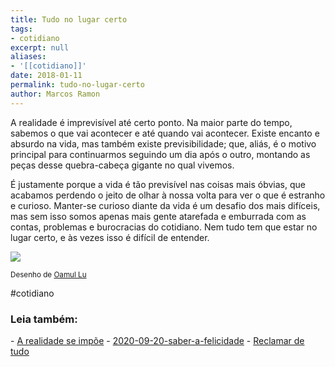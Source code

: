 ```yaml
---
title: Tudo no lugar certo
tags:
- cotidiano
excerpt: null
aliases:
- '[[cotidiano]]'
date: 2018-01-11
permalink: tudo-no-lugar-certo
author: Marcos Ramon
---
```

A realidade é imprevisível até certo ponto. Na maior parte do tempo, sabemos o que vai acontecer e até quando vai acontecer. Existe encanto e absurdo na vida, mas também existe previsibilidade; que, aliás, é o motivo principal para continuarmos seguindo um dia após o outro, montando as peças desse quebra-cabeça gigante no qual vivemos.

É justamente porque a vida é tão previsível nas coisas mais óbvias, que acabamos perdendo o jeito de olhar à nossa volta para ver o que é estranho e curioso. Manter-se curioso diante da vida é um desafio dos mais difíceis, mas sem isso somos apenas mais gente atarefada e emburrada com as contas, problemas e burocracias do cotidiano. Nem tudo tem que estar no lugar certo, e às vezes isso é difícil de entender.

![](https://cdn-images-1.medium.com/max/800/0*hRLpjCTwYx6D4nLr.jpg)

<small>Desenho de <a href="http://oamul.tumblr.com/">Oamul Lu</a></small>

#cotidiano 

<h3>Leia também:</h3>
- <a href="/a-realidade-se-impoe">A realidade se impõe</a>
- <a href="/revisar2020-09-20-saber-a-felicidade">2020-09-20-saber-a-felicidade</a>
- <a href="/reclamar-de-tudo">Reclamar de tudo</a>
